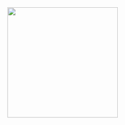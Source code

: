 <img src = "https://github.com/akshankshingala/designer_coreflutter/assets/150037897/f973cca7-0672-4bb3-b7e3-7b1ac5de387f" width = "250px">


